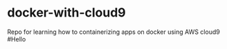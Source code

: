 # docker-with-cloud9
Repo for learning how to containerizing apps on docker using AWS cloud9
#Hello
